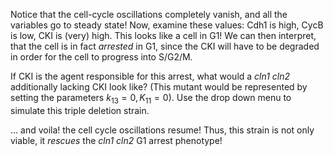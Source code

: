 Notice that the cell-cycle oscillations completely vanish, and all the variables
go to steady state! Now, examine these values: Cdh1 is high, CycB is low, CKI is (very) high.
This looks like a cell in G1! We can then interpret, that the cell is in fact *arrested* in 
G1, since the CKI will have to be degraded in order for the cell to progress into S/G2/M.

If CKI is the agent responsible for this arrest, what would a *cln1 cln2* additionally lacking 
CKI look like? (This mutant would be represented by setting the parameters $k_{13}=0, K_{11}=0$).
Use the drop down menu to simulate this triple deletion strain.

... and voila! the cell cycle oscillations resume! Thus, this strain is not only
viable, it *rescues* the *cln1 cln2* G1 arrest phenotype!
